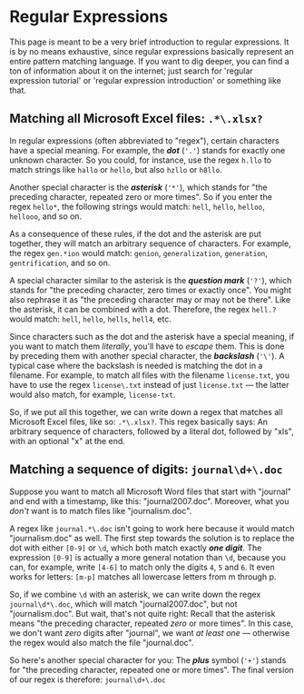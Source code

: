 Regular Expressions
===================
This page is meant to be a very brief introduction to regular expressions. It is by no means exhaustive, since regular expressions basically represent an entire pattern matching language. If you want to dig deeper, you can find a ton of information about it on the internet; just search for 'regular expression tutorial' or 'regular expression introduction' or something like that.

Matching all Microsoft Excel files: `.*\.xlsx?`
-----------------------------------------------
In regular expressions (often abbreviated to "regex"), certain characters have a special meaning. For example, the ***dot*** (`'.'`) stands for exactly one unknown character. So you could, for instance, use the regex `h.llo` to match strings like `hallo` or `hello`, but also `hzllo` or `h8llo`.

Another special character is the ***asterisk*** (`'*'`), which stands for "the preceding character, repeated zero or more times". So if you enter the regex `hello*`, the following strings would match: `hell`, `hello`, `helloo`, `hellooo`, and so on.

As a consequence of these rules, if the dot and the asterisk are put together, they will match an arbitrary sequence of characters. For example, the regex `gen.*ion` would match: `genion`, `generalization`, `generation`, `gentrification`, and so on.

A special character similar to the asterisk is the ***question mark*** (`'?'`), which stands for "the preceding character, zero times or exactly once". You might also rephrase it as "the preceding character may or may not be there". Like the asterisk, it can be combined with a dot. Therefore, the regex `hell.?` would match: `hell`, `hello`, `hells`, `hell4`, etc.

Since characters such as the dot and the asterisk have a special meaning, if you want to match them *literally*, you'll have to *escape* them. This is done by preceding them with another special character, the ***backslash*** (`'\'`). A typical case where the backslash is needed is matching the dot in a filename. For example, to match all files with the filename `license.txt`, you have to use the regex `license\.txt` instead of just `license.txt` &mdash; the latter would also match, for example, `license-txt`.

So, if we put all this together, we can write down a regex that matches all Microsoft Excel files, like so: `.*\.xlsx?`. This regex basically says: An arbitrary sequence of characters, followed by a literal dot, followed by "xls", with an optional "x" at the end.

Matching a sequence of digits: `journal\d+\.doc`
------------------------------------------------
Suppose you want to match all Microsoft Word files that start with "journal" and end with a timestamp, like this: "journal2007.doc". Moreover, what you *don't* want is to match files like "journalism.doc".

A regex like `journal.*\.doc` isn't going to work here because it would match "journalism.doc" as well. The first step towards the solution is to replace the dot with either `[0-9]` or `\d`, which both match exactly ***one digit***. The expression `[0-9]` is actually a more general notation than `\d`, because you can, for example, write `[4-6]` to match only the digits `4`, `5` and `6`. It even works for letters: `[m-p]` matches all lowercase letters from m through p.

So, if we combine `\d` with an asterisk, we can write down the regex `journal\d*\.doc`, which will match "journal2007.doc", but not "journalism.doc". But wait, that's not quite right: Recall that the asterisk means "the preceding character, repeated *zero* or more times". In this case, we don't want *zero* digits after "journal", we want *at least one* &mdash; otherwise the regex would also match the file "journal.doc".

So here's another special character for you: The ***plus*** symbol (`'+'`) stands for "the preceding character, repeated one or more times". The final version of our regex is therefore: `journal\d+\.doc`
